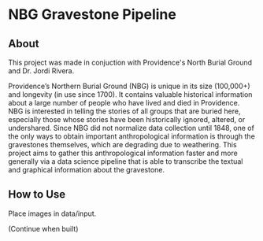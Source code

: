 # NBG Gravestone Pipeline

## About

This project was made in conjuction with Providence's North Burial Ground and Dr. Jordi Rivera.  

Providence’s Northern Burial Ground (NBG) is unique in its size (100,000+) and longevity (in use since 1700). It contains valuable historical information about a large number of people who have lived and died in Providence. NBG is interested in telling the stories of all groups that are buried here, especially those whose stories have been historically ignored, altered, or undershared. Since NBG did not normalize data collection until 1848, one of the only ways to obtain important anthropological information is through the gravestones themselves, which are degrading due to weathering. This project aims to gather this anthropological information faster and more generally via a data science pipeline that is able to transcribe the textual and graphical information about the gravestone.

## How to Use

Place images in data/input. 

(Continue when built) 

